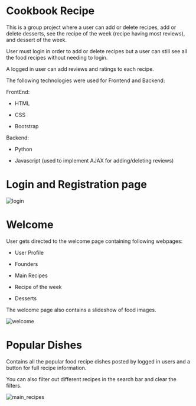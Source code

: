
# Cookbook Recipe
 
 This is a group project where a user can add or delete recipes, add or delete desserts, see the recipe of the week (recipe having most reviews), and dessert of the week.
 
 User must login in order to add or delete recipes but a user can still see all the food recipes without needing to login.
 
 A logged in user can add reviews and ratings to each recipe.
 
 The following technologies were used for Frontend and Backend:
 
 FrontEnd:
 
 - HTML
 
 - CSS
 
 - Bootstrap
 
 
 Backend:
 
 - Python
 
 - Javascript (used to implement AJAX for adding/deleting reviews)
 
 
 
 
 
 # Login and Registration page
 
 ![login](https://user-images.githubusercontent.com/49471791/92186916-23278700-ee0d-11ea-9b0e-fa396955113b.JPG)
 
 
 
  # Welcome
  
  User gets directed to the welcome page containing following webpages:
  
  - User Profile
  
  - Founders
  
  - Main Recipes
  
  - Recipe of the week
  
  - Desserts
  
  The welcome page also contains a slideshow of food images.
  
  ![welcome](https://user-images.githubusercontent.com/49471791/92188280-04c38a80-ee11-11ea-9a69-672bfbc3855d.JPG)

  
  
  
  # Popular Dishes
  
  Contains all the popular food recipe dishes posted by logged in users and a button for full recipe information.
  
  You can also filter out different recipes in the search bar and clear the filters.
  
  ![main_recipes](https://user-images.githubusercontent.com/49471791/92188684-1d807000-ee12-11ea-9258-462eaac4cbdf.JPG)

